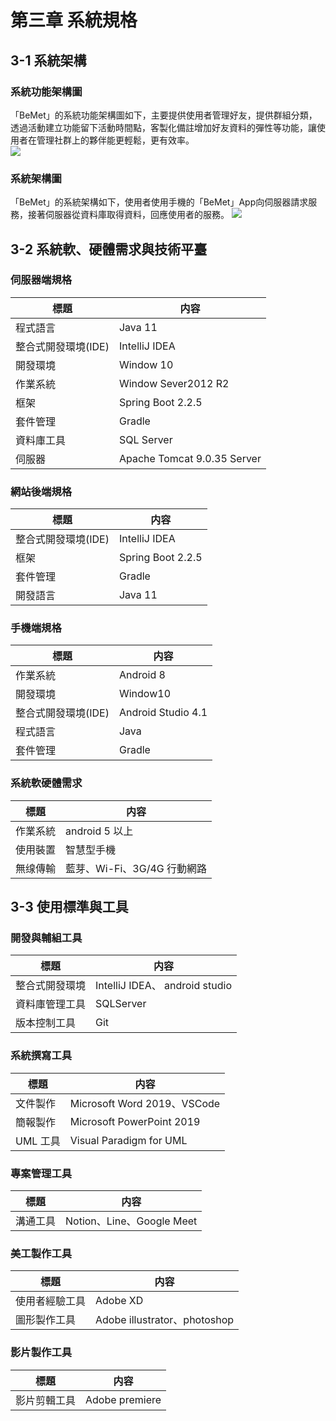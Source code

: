 # 第三章 系統規格

## 3-1 系統架構
### 系統功能架構圖
「BeMet」的系統功能架構圖如下，主要提供使用者管理好友，提供群組分類，透過活動建立功能留下活動時間點，客製化備註增加好友資料的彈性等功能，讓使用者在管理社群上的夥伴能更輕鬆，更有效率。  
![](https://i.imgur.com/Ze615Dq.png)

### 系統架構圖
「BeMet」的系統架構如下，使用者使用手機的「BeMet」App向伺服器請求服務，接著伺服器從資料庫取得資料，回應使用者的服務。
![](https://i.imgur.com/6sVYG5l.png)

## 3-2 系統軟、硬體需求與技術平臺
### 伺服器端規格

| 標題 | 内容 | 
| -------- | -------- | 
|  程式語言 | Java 11    | 
|  整合式開發環境(IDE)| IntelliJ IDEA     |
|  開發環境| Window 10   | 
|  作業系統 | Window Sever2012 R2    | 
|  框架| Spring Boot 2.2.5     | 
| 套件管理 | Gradle |
| 資料庫工具 | SQL Server     |
| 伺服器 |  Apache Tomcat 9.0.35 Server |

### 網站後端規格
| 標題 | 内容 | 
| -------- | -------- | 
| 整合式開發環境(IDE)| IntelliJ IDEA     |
| 框架| Spring Boot 2.2.5     | 
| 套件管理 | Gradle |
| 開發語言| Java 11    |

### 手機端規格
| 標題 | 内容 | 
| -------- | -------- | 
| 作業系統| Android 8     |
| 開發環境| Window10     | 
| 整合式開發環境(IDE)| Android Studio 4.1 |
| 程式語言 | Java |
| 套件管理| Gradle  |

### 系統軟硬體需求
| 標題 | 内容 | 
| -------- | -------- |
|作業系統  | android 5 以上 | 
|使用裝置 | 智慧型手機     | 
|無缐傳輸 | 藍芽、Wi-Fi、3G/4G 行動網路     | 

## 3-3 使用標準與工具
### 開發與輔組工具
| 標題 | 内容 | 
| -------- | -------- |
|整合式開發環境  | IntelliJ IDEA、 android studio | 
|資料庫管理工具| SQLServer     | 
|版本控制工具| Git     |

### 系統撰寫工具
| 標題 | 内容 | 
| -------- | -------- | 
|文件製作  | Microsoft Word 2019、VSCode | 
|簡報製作| Microsoft PowerPoint 2019     | 
|UML 工具| Visual Paradigm for UML     |

### 專案管理工具
| 標題 |内容| 
| -------- | -------- | 
|溝通工具 | Notion、Line、Google Meet |

### 美工製作工具
|標題 | 内容 | 
| -------- | -------- | 
|使用者經驗工具 | Adobe XD | 
|圖形製作工具 | Adobe illustrator、photoshop | 

### 影片製作工具

| 標題 | 内容 | 
| -------- | -------- | 
|影片剪輯工具 | Adobe premiere | 




